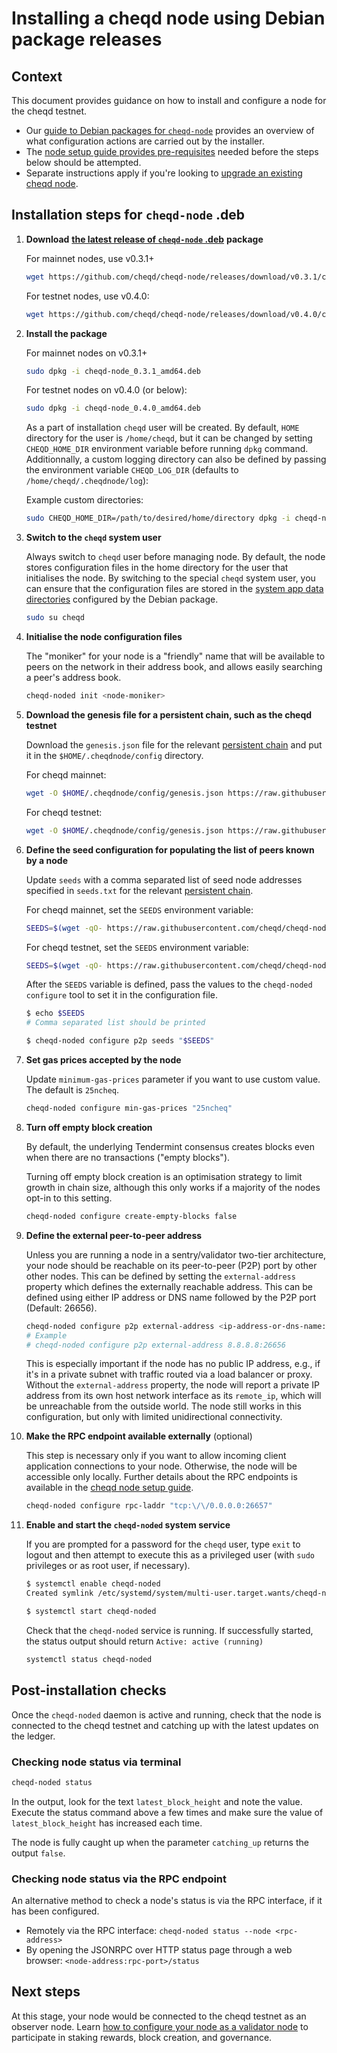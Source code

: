 # Installing a cheqd node using Debian package releases

## Context

This document provides guidance on how to install and configure a node for the cheqd testnet.

* Our [guide to Debian packages for `cheqd-node`](./) provides an overview of what configuration actions are carried out by the installer.
* The [node setup guide provides pre-requisites](../) needed before the steps below should be attempted.
* Separate instructions apply if you're looking to [upgrade an existing cheqd node](deb-package-upgrade.md).

## Installation steps for `cheqd-node` .deb

1.  **Download** [**the latest release of `cheqd-node` .deb**](https://github.com/cheqd/cheqd-node/releases/latest) **package**

    For mainnet nodes, use v0.3.1+

    ```bash
    wget https://github.com/cheqd/cheqd-node/releases/download/v0.3.1/cheqd-node_0.3.1_amd64.deb
    ```

    For testnet nodes, use v0.4.0:

    ```bash
    wget https://github.com/cheqd/cheqd-node/releases/download/v0.4.0/cheqd-node_0.4.0_amd64.deb
    ```
2.  **Install the package**

    For mainnet nodes on v0.3.1+

    ```bash
    sudo dpkg -i cheqd-node_0.3.1_amd64.deb
    ```

    For testnet nodes on v0.4.0 (or below):

    ```bash
    sudo dpkg -i cheqd-node_0.4.0_amd64.deb
    ```

    As a part of installation `cheqd` user will be created. By default, `HOME` directory for the user is `/home/cheqd`, but it can be changed by setting `CHEQD_HOME_DIR` environment variable before running `dpkg` command. Additionnally, a custom logging directory can also be defined by passing the environment variable `CHEQD_LOG_DIR` (defaults to `/home/cheqd/.cheqdnode/log`):

    Example custom directories:

    ```bash
    sudo CHEQD_HOME_DIR=/path/to/desired/home/directory dpkg -i cheqd-node_0.3.1_amd64.deb
    ```
3.  **Switch to the `cheqd` system user**

    Always switch to `cheqd` user before managing node. By default, the node stores configuration files in the home directory for the user that initialises the node. By switching to the special `cheqd` system user, you can ensure that the configuration files are stored in the [system app data directories](./) configured by the Debian package.

    ```bash
    sudo su cheqd
    ```
4.  **Initialise the node configuration files**

    The "moniker" for your node is a "friendly" name that will be available to peers on the network in their address book, and allows easily searching a peer's address book.

    ```bash
    cheqd-noded init <node-moniker>
    ```
5.  **Download the genesis file for a persistent chain, such as the cheqd testnet**

    Download the `genesis.json` file for the relevant [persistent chain](https://github.com/cheqd/cheqd-node/tree/main/persistent\_chains/) and put it in the `$HOME/.cheqdnode/config` directory.

    For cheqd mainnet:

    ```bash
    wget -O $HOME/.cheqdnode/config/genesis.json https://raw.githubusercontent.com/cheqd/cheqd-node/main/persistent_chains/mainnet/genesis.json
    ```

    For cheqd testnet:

    ```bash
    wget -O $HOME/.cheqdnode/config/genesis.json https://raw.githubusercontent.com/cheqd/cheqd-node/main/persistent_chains/testnet/genesis.json
    ```
6.  **Define the seed configuration for populating the list of peers known by a node**

    Update `seeds` with a comma separated list of seed node addresses specified in `seeds.txt` for the relevant [persistent chain](https://github.com/cheqd/cheqd-node/tree/main/persistent\_chains/).

    For cheqd mainnet, set the `SEEDS` environment variable:

    ```bash
    SEEDS=$(wget -qO- https://raw.githubusercontent.com/cheqd/cheqd-node/main/persistent_chains/mainnet/seeds.txt)
    ```

    For cheqd testnet, set the `SEEDS` environment variable:

    ```bash
    SEEDS=$(wget -qO- https://raw.githubusercontent.com/cheqd/cheqd-node/main/persistent_chains/testnet/seeds.txt)
    ```

    After the `SEEDS` variable is defined, pass the values to the `cheqd-noded configure` tool to set it in the configuration file.

    ```bash
    $ echo $SEEDS
    # Comma separated list should be printed

    $ cheqd-noded configure p2p seeds "$SEEDS"
    ```
7.  **Set gas prices accepted by the node**

    Update `minimum-gas-prices` parameter if you want to use custom value. The default is `25ncheq`.

    ```bash
    cheqd-noded configure min-gas-prices "25ncheq"
    ```
8.  **Turn off empty block creation**

    By default, the underlying Tendermint consensus creates blocks even when there are no transactions ("empty blocks").

    Turning off empty block creation is an optimisation strategy to limit growth in chain size, although this only works if a majority of the nodes opt-in to this setting.

    ```bash
    cheqd-noded configure create-empty-blocks false
    ```
9.  **Define the external peer-to-peer address**

    Unless you are running a node in a sentry/validator two-tier architecture, your node should be reachable on its peer-to-peer (P2P) port by other other nodes. This can be defined by setting the `external-address` property which defines the externally reachable address. This can be defined using either IP address or DNS name followed by the P2P port (Default: 26656).

    ```bash
    cheqd-noded configure p2p external-address <ip-address-or-dns-name:p2p-port>
    # Example
    # cheqd-noded configure p2p external-address 8.8.8.8:26656
    ```

    This is especially important if the node has no public IP address, e.g., if it's in a private subnet with traffic routed via a load balancer or proxy. Without the `external-address` property, the node will report a private IP address from its own host network interface as its `remote_ip`, which will be unreachable from the outside world. The node still works in this configuration, but only with limited unidirectional connectivity.
10. **Make the RPC endpoint available externally** (optional)

    This step is necessary only if you want to allow incoming client application connections to your node. Otherwise, the node will be accessible only locally. Further details about the RPC endpoints is available in the [cheqd node setup guide](../).

    ```bash
    cheqd-noded configure rpc-laddr "tcp:\/\/0.0.0.0:26657"
    ```
11. **Enable and start the `cheqd-noded` system service**

    If you are prompted for a password for the `cheqd` user, type `exit` to logout and then attempt to execute this as a privileged user (with `sudo` privileges or as root user, if necessary).

    ```bash
    $ systemctl enable cheqd-noded
    Created symlink /etc/systemd/system/multi-user.target.wants/cheqd-noded.service → /lib/systemd/system/cheqd-noded.service.

    $ systemctl start cheqd-noded
    ```

    Check that the `cheqd-noded` service is running. If successfully started, the status output should return `Active: active (running)`

    ```bash
    systemctl status cheqd-noded
    ```

## Post-installation checks

Once the `cheqd-noded` daemon is active and running, check that the node is connected to the cheqd testnet and catching up with the latest updates on the ledger.

### Checking node status via terminal

```bash
cheqd-noded status
```

In the output, look for the text `latest_block_height` and note the value. Execute the status command above a few times and make sure the value of `latest_block_height` has increased each time.

The node is fully caught up when the parameter `catching_up` returns the output `false`.

### Checking node status via the RPC endpoint

An alternative method to check a node's status is via the RPC interface, if it has been configured.

* Remotely via the RPC interface: `cheqd-noded status --node <rpc-address>`
* By opening the JSONRPC over HTTP status page through a web browser: `<node-address:rpc-port>/status`

## Next steps

At this stage, your node would be connected to the cheqd testnet as an observer node. Learn [how to configure your node as a validator node](../configure-new-validator.md) to participate in staking rewards, block creation, and governance.
